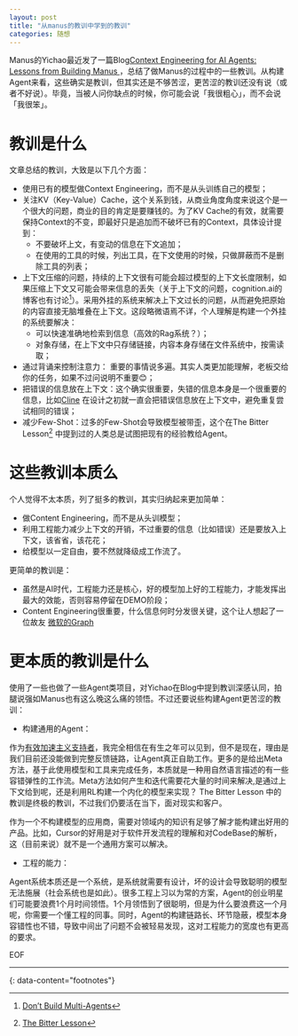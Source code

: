 ```yaml
---
layout: post
title: "从manus的教训中学到的教训"
categories: 随想
---
```


Manus的Yichao最近发了一篇Blog[Context Engineering for AI Agents: Lessons from Building Manus
](https://manus.im/blog/Context-Engineering-for-AI-Agents-Lessons-from-Building-Manus)，总结了做Manus的过程中的一些教训。从构建Agent来看，这些确实是教训，但其实还是不够苦涩，更苦涩的教训还没有说（或者不好说）。毕竟，当被人问你缺点的时候，你可能会说「我很粗心」，而不会说「我很笨」。

# 教训是什么
文章总结的教训，大致是以下几个方面：
- 使用已有的模型做Context Engineering，而不是从头训练自己的模型；
- 关注KV（Key-Value）Cache，这个关系到钱，从商业角度角度来说这个是一个很大的问题，商业的目的肯定是要赚钱的。为了KV Cache的有效，就需要保持Context的不变，即最好只是追加而不破坏已有的Context，具体设计提到：
    - 不要破坏上文，有变动的信息在下文追加；
    - 在使用的工具的时候，列出工具，在下文使用的时候，只做屏蔽而不是删除工具的列表；
- 上下文压缩的问题，持续的上下文很有可能会超过模型的上下文长度限制，如果压缩上下文又可能会带来信息的丢失（关于上下文的问题，cognition.ai的博客也有讨论[^1]）。采用外挂的系统来解决上下文过长的问题，从而避免把原始的内容直接无脑堆叠在上下文。这段略微语焉不详，个人理解是构建一个外挂的系统要解决：
    - 可以快速准确地检索到信息（高效的Rag系统？）；
    - 对象存储，在上下文中只存储链接，内容本身存储在文件系统中，按需读取；
- 通过背诵来控制注意力： 重要的事情说多遍。其实人类更加能理解，老板交给你的任务，如果不过问说明不重要<span class='emoji'>😊</span>；
- 把错误的信息放在上下文：这个确实很重要，失错的信息本身是一个很重要的信息，比如[Cline](https://cline.bot/) 在设计之初就一直会把错误信息放在上下文中，避免重复尝试相同的错误；
- 减少Few-Shot：过多的Few-Shot会导致模型被带歪，这个在The Bitter Lesson[^2] 中提到过的人类总是试图把现有的经验教给Agent。


# 这些教训本质么
个人觉得不太本质，列了挺多的教训，其实归纳起来更加简单：
- 做Content Engineering，而不是从头训模型；
- 利用工程能力减少上下文的开销，不过重要的信息（比如错误）还是要放入上下文，该省省，该花花；
- 给模型以一定自由，要不然就降级成工作流了。

更简单的教训是：
- 虽然是AI时代，工程能力还是核心，好的模型加上好的工程能力，才能发挥出最大的效能，否则容易停留在DEMO阶段；
- Content Engineering很重要，什么信息何时分发很关键，这个让人想起了一位故友 [微软的Graph](https://learn.microsoft.com/zh-cn/graph/overview)

# 更本质的教训是什么
使用了一些也做了一些Agent类项目，对Yichao在Blog中提到教训深感认同，拍腿说强如Manus也有这么晚这么痛的领悟。不过还要说些构建Agent更苦涩的教训：
- 构建通用的Agent：

作为[有效加速主义支持者](https://zh.wikipedia.org/zh-hans/%E6%9C%89%E6%95%88%E5%8A%A0%E9%80%9F%E4%B8%BB%E7%BE%A9)，我完全相信在有生之年可以见到，但不是现在，理由是我们目前还没能做到完整反馈链路，让Agent真正自助工作。更多的是给出Meta方法，基于此使用模型和工具来完成任务，本质就是一种用自然语言描述的有一些容错弹性的工作流。Meta方法如何产生和迭代需要花大量的时间来解决,是通过上下文给到呢，还是利用RL构建一个内化的模型来实现？ The Bitter Lesson 中的教训是终极的教训，不过我们仍要活在当下，面对现实和客户。

作为一个不构建模型的应用商，需要对领域内的知识有足够了解才能构建出好用的产品。比如，Cursor的好用是对于软件开发流程的理解和对CodeBase的解析，这（目前来说）就不是一个通用方案可以解决。
- 工程的能力：

Agent系统本质还是一个系统，是系统就需要有设计，坏的设计会导致聪明的模型无法施展（社会系统也是如此）。很多工程上习以为常的方案，Agent的创业明星们可能要浪费1个月时间领悟。1个月领悟到了很聪明，但是为什么要浪费这一个月呢，你需要一个懂工程的同事。同时，Agent的构建链路长、环节隐蔽，模型本身容错性也不错，导致中间出了问题不会被轻易发现，这对工程能力的宽度也有更高的要求。


EOF

---
{: data-content="footnotes"}

[^1]: [Don’t Build Multi-Agents](https://cognition.ai/blog/dont-build-multi-agents)
[^2]: [The Bitter Lesson](http://www.incompleteideas.net/IncIdeas/BitterLesson.html)

